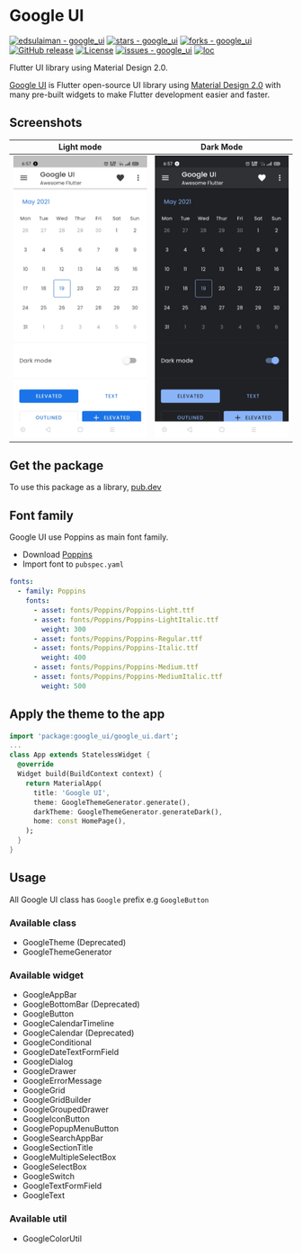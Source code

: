 # Google UI
[![edsulaiman - google_ui](https://img.shields.io/static/v1?label=edsulaiman&message=google_ui&color=blue&logo=github)](https://github.com/edsulaiman/google_ui)
[![stars - google_ui](https://img.shields.io/github/stars/edsulaiman/google_ui?style=social)](https://github.com/edsulaiman/google_ui)
[![forks - google_ui](https://img.shields.io/github/forks/edsulaiman/google_ui?style=social)](https://github.com/edsulaiman/google_ui)
[![GitHub release](https://img.shields.io/github/release/edsulaiman/google_ui?include_prereleases=&sort=semver)](https://github.com/edsulaiman/google_ui/releases/)
[![License](https://img.shields.io/badge/License-MIT-blue)](#license)
[![issues - google_ui](https://img.shields.io/github/issues/edsulaiman/google_ui)](https://github.com/edsulaiman/google_ui/issues)
[![loc](https://tokei.rs/b1/github/edsulaiman/google_ui)](https://github.com/edsulaiman/google_ui)

Flutter UI library using Material Design 2.0.

[Google UI](https://pub.dev/packages/google_ui) is Flutter open-source UI library using [Material Design 2.0](https://uxdesign.cc/previewing-material-design-2-0-ec0215f0588f) with many pre-built widgets to make Flutter development easier and faster.

## Screenshots
|Light mode|Dark Mode|
|:---:|:---:|
|![](screenshots/light_mode.jpg)|![](screenshots/dark_mode.jpg)|

## Get the package
To use this package as a library, [pub.dev](https://pub.dev/packages/google_ui/install)

## Font family
Google UI use Poppins as main font family.
- Download [Poppins](https://fonts.google.com/share?selection.family=Poppins:ital,wght@0,300;0,400;0,500;1,300;1,400;1,500)
- Import font to `pubspec.yaml`
``` yaml
fonts:
  - family: Poppins
    fonts:
      - asset: fonts/Poppins/Poppins-Light.ttf
      - asset: fonts/Poppins/Poppins-LightItalic.ttf
        weight: 300
      - asset: fonts/Poppins/Poppins-Regular.ttf
      - asset: fonts/Poppins/Poppins-Italic.ttf
        weight: 400
      - asset: fonts/Poppins/Poppins-Medium.ttf
      - asset: fonts/Poppins/Poppins-MediumItalic.ttf
        weight: 500
```

## Apply the theme to the app
``` dart
import 'package:google_ui/google_ui.dart';
...
class App extends StatelessWidget {
  @override
  Widget build(BuildContext context) {
    return MaterialApp(
      title: 'Google UI',
      theme: GoogleThemeGenerator.generate(),
      darkTheme: GoogleThemeGenerator.generateDark(),
      home: const HomePage(),
    );
  }
}
```

## Usage
All Google UI class has `Google` prefix e.g `GoogleButton`

### Available class
- GoogleTheme (Deprecated)
- GoogleThemeGenerator

### Available widget
- GoogleAppBar
- GoogleBottomBar (Deprecated)
- GoogleButton
- GoogleCalendarTimeline
- GoogleCalendar (Deprecated)
- GoogleConditional
- GoogleDateTextFormField
- GoogleDialog
- GoogleDrawer
- GoogleErrorMessage
- GoogleGrid
- GoogleGridBuilder
- GoogleGroupedDrawer
- GoogleIconButton
- GooglePopupMenuButton
- GoogleSearchAppBar
- GoogleSectionTitle
- GoogleMultipleSelectBox
- GoogleSelectBox
- GoogleSwitch
- GoogleTextFormField
- GoogleText

### Available util
- GoogleColorUtil